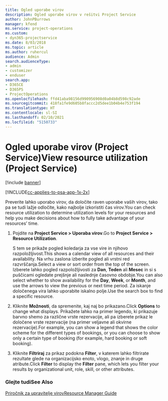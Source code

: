 ```yaml
---
title: Ogled uporabe virov
description: Ogled uporabe virov v rešitvi Project Service
author: JohnPBurrows
manager: kfend
ms.service: project-operations
ms.custom:
- dyn365-projectservice
ms.date: 8/03/2018
ms.topic: article
ms.author: ruhercul
audience: Admin
search.audienceType:
- admin
- customizer
- enduser
search.app:
- D365CE
- D365PS
- ProjectOperations
ms.openlocfilehash: ffd41aba98156d990956908d0a04b8d598c92ade
ms.sourcegitcommit: 418fa1fe9d605b8faccc2d5dee1b04b4e753f194
ms.translationtype: HT
ms.contentlocale: sl-SI
ms.lasthandoff: 02/10/2021
ms.locfileid: "5150733"
---
```

# <a name="view-resource-utilization-project-service"></a><span data-ttu-id="a55b0-103">Ogled uporabe virov (Project Service)</span><span class="sxs-lookup"><span data-stu-id="a55b0-103">View resource utilization (Project Service)</span></span>

[!include [banner](../includes/psa-now-project-operations.md)]

[!INCLUDE[cc-applies-to-psa-app-1x-2x](../includes/cc-applies-to-psa-app-1x-2x.md)]

<span data-ttu-id="a55b0-104">Preverite lahko uporabo virov, da določite raven uporabe vaših virov, tako pa se tudi lažje odločite, kako najbolje izkoristiti čas virov.</span><span class="sxs-lookup"><span data-stu-id="a55b0-104">You can check resource utilization to determine utilization levels for your resources and help you make decisions about how to fully take advantage of your resources’ time.</span></span>  
  
1. <span data-ttu-id="a55b0-105">Pojdite na **Project Service > Uporaba virov**.</span><span class="sxs-lookup"><span data-stu-id="a55b0-105">Go to **Project Service > Resource Utilization**.</span></span> 

     <span data-ttu-id="a55b0-106">S tem se prikaže pogled koledarja za vse vire in njihovo razpoložljivost.</span><span class="sxs-lookup"><span data-stu-id="a55b0-106">This shows a calendar view of all resources and their availability.</span></span> <span data-ttu-id="a55b0-107">Na vrhu zaslona izberite pogled ali vrstni red razvrščanja.</span><span class="sxs-lookup"><span data-stu-id="a55b0-107">Select a view or sort order from the top of the screen.</span></span> <span data-ttu-id="a55b0-108">Izberete lahko pogled razpoložljivosti za **Dan**, **Teden** ali **Mesec** in si s puščicami ogledate prejšnje ali naslednje časovno obdobje.</span><span class="sxs-lookup"><span data-stu-id="a55b0-108">You can also select whether to show availability for the **Day**, **Week**, or **Month**, and use the arrows to view the previous or next time period.</span></span> <span data-ttu-id="a55b0-109">Za iskanje določenega vira lahko uporabite iskalno polje.</span><span class="sxs-lookup"><span data-stu-id="a55b0-109">Use the search box to find a specific resource.</span></span>      
  
2. <span data-ttu-id="a55b0-110">Kliknite **Možnosti**, da spremenite, kaj naj bo prikazano.</span><span class="sxs-lookup"><span data-stu-id="a55b0-110">Click **Options** to change what displays.</span></span> <span data-ttu-id="a55b0-111">Prikažete lahko na primer legendo, ki prikazuje barvno shemo za različne vrste rezervacije, ali pa izberete prikaz le določene vrste rezervacije (na primer veljavne ali okvirne rezervacije).</span><span class="sxs-lookup"><span data-stu-id="a55b0-111">For example, you can show a legend that shows the color scheme for the different types of bookings, or you can choose to show only a certain type of booking (for example, hard booking or soft booking).</span></span>  

3. <span data-ttu-id="a55b0-112">Kliknite **Filtriraj** za prikaz podokna **Filter**, v katerem lahko filtrirate rezultate glede na organizacijsko enoto, vlogo, znanje in druge atribute.</span><span class="sxs-lookup"><span data-stu-id="a55b0-112">Click **Filter** to display the **Filter** pane, which lets you filter your results by organizational unit, role, skill, or other attributes.</span></span>  
  
### <a name="see-also"></a><span data-ttu-id="a55b0-113">Glejte tudi</span><span class="sxs-lookup"><span data-stu-id="a55b0-113">See Also</span></span>  
 [<span data-ttu-id="a55b0-114">Priročnik za upravitelje virov</span><span class="sxs-lookup"><span data-stu-id="a55b0-114">Resource Manager Guide</span></span>](../psa/resource-manager-guide.md)
